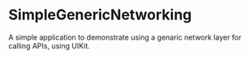 # SimpleGenericNetworking
A simple application to demonstrate using a genaric network layer for calling APIs, using UIKit.
